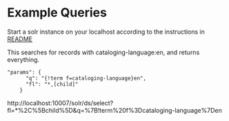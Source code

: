 # Example Queries

Start a solr instance on your localhost according to the instructions in [README](../README.md)

This searches for records with cataloging-language:en, and returns everything.

```
"params": {
      "q": "{!term f=cataloging-language}en",
      "fl": "*,[child]"
    }

```

http://localhost:10007/solr/ds/select?fl=*%2C%5Bchild%5D&q=%7B!term%20f%3Dcataloging-language%7Den
